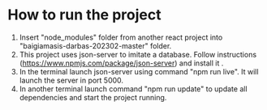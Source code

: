 # How to run the project

1. Insert "node_modules" folder from another react project into "baigiamasis-darbas-202302-master" folder.
2. This project uses json-server to imitate a database. Follow instructions (https://www.npmjs.com/package/json-server) and install it .
3. In the terminal launch json-server using command "npm run live". It will launch the server in port 5000.
4. In another terminal launch command "npm run update" to update all dependencies and start the project running.
